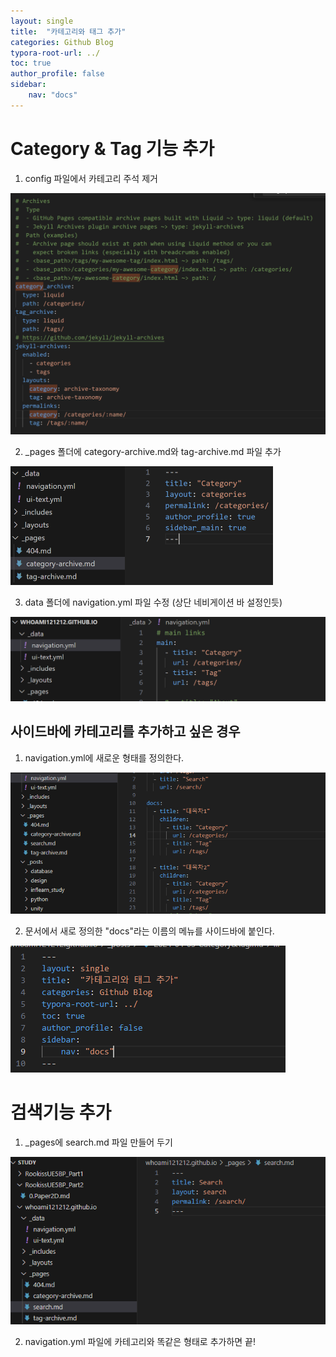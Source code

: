 ```yaml
---
layout: single
title:  "카테고리와 태그 추가"
categories: Github Blog
typora-root-url: ../
toc: true
author_profile: false
sidebar:
    nav: "docs"
---
```


# Category & Tag 기능 추가

1. config 파일에서 카테고리 주석 제거

<img src="/images/2024-04-03-Category&Tag/image-20240403121708867.png" alt="image-20240403121708867" style="zoom: 50%;" />



2. _pages 폴더에 category-archive.md와 tag-archive.md 파일 추가 

<img src="/images/2024-04-03-Category&Tag/image-20240403121816677.png" alt="image-20240403121816677" style="zoom:50%;" />

3. data 폴더에 navigation.yml 파일 수정 (상단 네비게이션 바 설정인듯)

<img src="/images/2024-04-03-Category&Tag/image-20240403121905054.png" alt="image-20240403121905054" style="zoom:50%;" />

## 사이드바에 카테고리를 추가하고 싶은 경우 
1. navigation.yml에 새로운 형태를 정의한다. 

![image-20240403223029355](/images/2024-04-03-Category&Tag/image-20240403223029355.png)

2. 문서에서 새로 정의한 "docs"라는 이름의 메뉴를 사이드바에 붙인다. 

![image-20240403223105032](/images/2024-04-03-Category&Tag/image-20240403223105032.png)





# 검색기능 추가
1. _pages에 search.md 파일 만들어 두기 

![image-20240403222834080](/images/2024-04-03-Category&Tag/image-20240403222834080.png)

2. navigation.yml 파일에 카테고리와 똑같은 형태로 추가하면 끝! 



